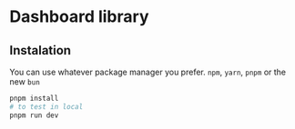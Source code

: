 # Dashboard library




## Instalation
You can use whatever package manager you prefer.
`npm`, `yarn`, `pnpm` or the new `bun`
```bash
pnpm install
# to test in local
pnpm run dev
```


